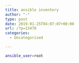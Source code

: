```yaml
---
title: ansible inventory
author: "-"
type: post
date: 2019-01-25T04:07:07+00:00
url: /?p=13470
categories:
  - Uncategorized

---
```

```bash
ansible_user=root
```